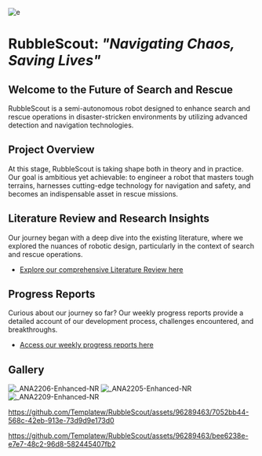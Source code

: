 ![e](https://github.com/Templatew/RubbleScout/assets/96289463/78a19e4e-31b0-42a9-b263-804721911812)



# RubbleScout: *"Navigating Chaos, Saving Lives"*

## Welcome to the Future of Search and Rescue

RubbleScout is a semi-autonomous robot designed to enhance search and rescue operations in disaster-stricken environments by utilizing advanced detection and navigation technologies.

## Project Overview

At this stage, RubbleScout is taking shape both in theory and in practice. Our goal is ambitious yet achievable: to engineer a robot that masters tough terrains, harnesses cutting-edge technology for navigation and safety, and becomes an indispensable asset in rescue missions.

## Literature Review and Research Insights

Our journey began with a deep dive into the existing literature, where we explored the nuances of robotic design, particularly in the context of search and rescue operations.

* [Explore our comprehensive Literature Review here](https://github.com/Templatew/RubbleScout/blob/main/Docs/Literature%20Review/Literature-Review-for-RubbleScout.pdf)

## Progress Reports

Curious about our journey so far? Our weekly progress reports provide a detailed account of our development process, challenges encountered, and breakthroughs.

* [Access our weekly progress reports here](https://github.com/Templatew/RubbleScout/tree/main/Docs/Weekly%20Reports)

## Gallery

![_ANA2206-Enhanced-NR](https://github.com/Templatew/RubbleScout/assets/96289463/67c7b737-274d-427e-b925-bb0a3e7f6b94)
![_ANA2205-Enhanced-NR](https://github.com/Templatew/RubbleScout/assets/96289463/f1961649-e31f-41e6-a3cf-8d939e31c39a)
![_ANA2209-Enhanced-NR](https://github.com/Templatew/RubbleScout/assets/96289463/70f0e853-9d22-4ceb-b1ee-a33c04ef1b1e)





https://github.com/Templatew/RubbleScout/assets/96289463/7052bb44-568c-42eb-913e-73d9d9e173d0

https://github.com/Templatew/RubbleScout/assets/96289463/bee6238e-e7e7-48c2-96d8-582445407fb2












